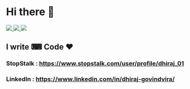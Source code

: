 # Hi there 👋

<a href="https://www.stopstalk.com/user/profile/dhiraj_01" title="Coding">
    <img src="https://img.icons8.com/ios/64/000000/code.png"/>
</a>


<a href="https://www.instagram.com/dhiraj_1_11/" title="Instagram">
    <img src="https://img.icons8.com/cute-clipart/64/000000/instagram-new.png"/>
</a>


<a href="https://www.linkedin.com/in/dhiraj-govindvira/" title="Linkedln">
    <img src="https://img.icons8.com/cute-clipart/64/000000/linkedin.png"/>
</a>


## I write ⌨ Code ♥
###    StopStalk : https://www.stopstalk.com/user/profile/dhiraj_01
    
###    Linkedln : https://www.linkedin.com/in/dhiraj-govindvira/

<!--
**Dhiraj-01/Dhiraj-01** is a ✨ _special_ ✨ repository because its `README.md` (this file) appears on your GitHub profile.

Here are some ideas to get you started:

- 🔭 I’m currently working on ...
- 🌱 I’m currently learning ...
- 👯 I’m looking to collaborate on ...
- 🤔 I’m looking for help with ...
- 💬 Ask me about ...
- 📫 How to reach me: ...
- 😄 Pronouns: ...
- ⚡ Fun fact: ...
-->

